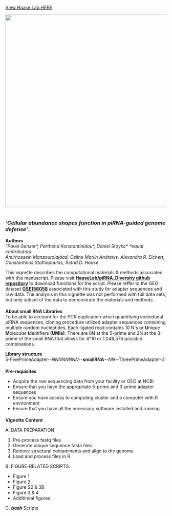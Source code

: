 [View Haase Lab HERE](https://www.niddk.nih.gov/research-funding/at-niddk/labs-branches/laboratory-cell-molecular-biology/rna-biology-section). 

<img src="https://user-images.githubusercontent.com/11409899/109845179-d802fb00-7c1a-11eb-8e45-43b0dbf50de6.png" width="600">

#
### __*‘Cellular abundance shapes function in piRNA-guided genome defense’*__. 

__Authors__  
*"Pavol Genzor\*, Parthena Konstantinidou\*, Daniel Stoyko\**     *\*equal contributors*  
*Amirhossein Manzourolajdad, Celine Marlin Andrews, Alexandra R. Elchert, Constantinos Stathopoulos, Astrid D. Haase*  
  
  
This vignette describes the computational materials & methods associated with this manuscript. Please visit [**HaaseLab/piRNA_Diversity github repository**](https://github.com/HaaseLab/piRNA_Diversity) to download functions for the script. Please reffer to the GEO dataset [**GSE156058**](https://www.ncbi.nlm.nih.gov/geo/query/acc.cgi?acc=GSE156058) associated with this study for adapter sequences and raw data. The analysis in this vignette was not performed with full data sets, but only subset of the data to demonstrate the materials and methods.

####
__About small RNA Libraries__  
To be able to account for the PCR duplication when quantifying individueal piRNA sequences, cloning procedure utilized adapter sequences containing multiple random nucleotides. Each ligated read contains 10 N's or **U**nique **M**olecular **I**dentifiers **(UMIs)**. There are 8N at the 5-prime and 2N at the 3-prime of the small RNA that allows for 4^10 or 1,048,576 possible combinations. 

__Library structure__  
5-FivePrimeAdapter--*NNNNNNNN*--**smallRNA**--*NN*--ThreePrimeAdapter-3

####
__Pre-requisites__  
* Acquire the raw sequencing data from your facility or GEO at NCBI
* Ensure that you have the appropriate 5-prime and 3-prime adapter sequences
* Ensure you have access to computing cluster and a computer with R environment
* Ensure that you have all the necessary software installed and running

####
__Vignette Content__  
  
A. DATA PREPARATION

  1. Pre-process fastq files
  2. Generate unique sequence fasta files
  3. Remove structural contaminants and align to the genome
  4. Load and process files in R.  

B. FIGURE-RELATED SCRIPTS. 

  * Figure 1
  * Figure 2
  * Figure S2 & 3B
  * Figure 3 & 4
  * Additinoal figures
  
C. *__bash__* Scripts  

